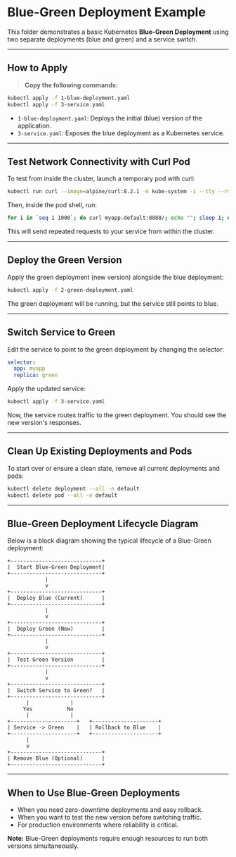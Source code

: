 # Blue-Green Deployment Example

This folder demonstrates a basic Kubernetes **Blue-Green Deployment** using two separate deployments (blue and green) and a service switch.

---

## How to Apply

> **Copy the following commands:**

```sh {copy}
kubectl apply -f 1-blue-deployment.yaml
kubectl apply -f 3-service.yaml
```

- `1-blue-deployment.yaml`: Deploys the initial (blue) version of the application.
- `3-service.yaml`: Exposes the blue deployment as a Kubernetes service.

---

## Test Network Connectivity with Curl Pod

To test from inside the cluster, launch a temporary pod with curl:

```sh
kubectl run curl --image=alpine/curl:8.2.1 -n kube-system -i --tty --rm -- sh
```

Then, inside the pod shell, run:

```sh
for i in `seq 1 1000`; do curl myapp.default:8080/; echo ""; sleep 1; done
```

This will send repeated requests to your service from within the cluster.

---

## Deploy the Green Version

Apply the green deployment (new version) alongside the blue deployment:

```sh {copy}
kubectl apply -f 2-green-deployment.yaml
```

The green deployment will be running, but the service still points to blue.

---

## Switch Service to Green

Edit the service to point to the green deployment by changing the selector:

```yaml
selector:
  app: myapp
  replica: green
```

Apply the updated service:

```sh {copy}
kubectl apply -f 3-service.yaml
```

Now, the service routes traffic to the green deployment. You should see the new version's responses.

---

## Clean Up Existing Deployments and Pods

To start over or ensure a clean state, remove all current deployments and pods:

```sh {copy}
kubectl delete deployment --all -n default
kubectl delete pod --all -n default
```

---

## Blue-Green Deployment Lifecycle Diagram

Below is a block diagram showing the typical lifecycle of a Blue-Green deployment:

```
+-----------------------------+
|  Start Blue-Green Deployment|
+-----------------------------+
            |
            v
+-----------------------------+
|  Deploy Blue (Current)      |
+-----------------------------+
            |
            v
+-----------------------------+
|  Deploy Green (New)         |
+-----------------------------+
            |
            v
+-----------------------------+
|  Test Green Version         |
+-----------------------------+
            |
            v
+-----------------------------+
|  Switch Service to Green?   |
+-----------------------------+
      |             |
     Yes           No
      |             |
+---------------------+   +---------------------+
| Service -> Green    |   | Rollback to Blue    |
+---------------------+   +---------------------+
      |
      v
+-----------------------------+
| Remove Blue (Optional)      |
+-----------------------------+
```

---

## When to Use Blue-Green Deployments

- When you need zero-downtime deployments and easy rollback.
- When you want to test the new version before switching traffic.
- For production environments where reliability is critical.

**Note:** Blue-Green deployments require enough resources to run both versions simultaneously. 